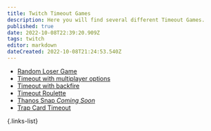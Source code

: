 ```yaml
---
title: Twitch Timeout Games
description: Here you will find several different Timeout Games.
published: true
date: 2022-10-08T22:39:20.909Z
tags: twitch
editor: markdown
dateCreated: 2022-10-08T21:24:53.540Z
---
```


- [Random Loser Game](./random-loser-game)
- [Timeout with multiplayer options](./timeout-roulette-multiplayer)
- [Timeout with backfire](./timeout-user-reward)
- [Timeout Roulette](./timeout-roulette)
- [Thanos Snap *Coming Soon*]()
- [Trap Card Timeout](./trap-card)

{.links-list}
